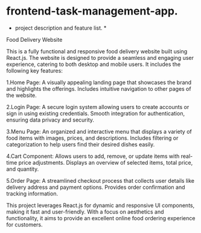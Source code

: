 # frontend-task-management-app.


* project description and feature list. *

Food Delivery Website

This is a fully functional and responsive food delivery website built using React.js. The website is designed to provide a seamless and engaging user experience, catering to both desktop and mobile users. It includes the following key features:

1.Home Page:
A visually appealing landing page that showcases the brand and highlights the offerings.
Includes intuitive navigation to other pages of the website.

2.Login Page:
A secure login system allowing users to create accounts or sign in using existing credentials.
Smooth integration for authentication, ensuring data privacy and security.

3.Menu Page:
An organized and interactive menu that displays a variety of food items with images, prices, and descriptions.
Includes filtering or categorization to help users find their desired dishes easily.

4.Cart Component:
Allows users to add, remove, or update items with real-time price adjustments.
Displays an overview of selected items, total price, and quantity.

5.Order Page:
A streamlined checkout process that collects user details like delivery address and payment options.
Provides order confirmation and tracking information.

This project leverages React.js for dynamic and responsive UI components, making it fast and user-friendly. With a focus on aesthetics and functionality, it aims to provide an excellent online food ordering experience for customers.
